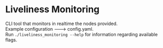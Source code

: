 # Liveliness Monitoring
CLI tool that monitors in realtime the nodes provided.  
Example configuration ---> config.yaml.  
Run `./liveliness_monitoring --help` for information regarding available flags.
